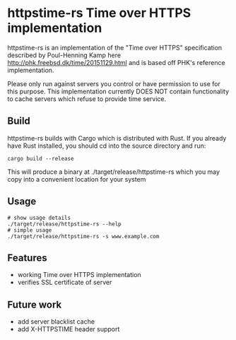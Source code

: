 # httpstime-rs Time over HTTPS implementation

httpstime-rs is an implementation of the "Time over HTTPS" specification described by Poul-Henning Kamp here http://phk.freebsd.dk/time/20151129.html and is based off PHK's reference implementation.

Please only run against servers you control or have permission to use for this purpose. This implementation currently DOES NOT contain functionality to cache servers which refuse to provide time service.

## Build

httpstime-rs builds with Cargo which is distributed with Rust. If you already have Rust installed, you should cd into the source directory and run:

```shell
cargo build --release
```

This will produce a binary at ./target/release/httpstime-rs which you may copy into a convenient location for your system

## Usage

```shell
# show usage details
./target/release/httpstime-rs --help
# simple usage
./target/release/httpstime-rs -s www.example.com
```

## Features

* working Time over HTTPS implementation
* verifies SSL certificate of server

## Future work

* add server blacklist cache
* add X-HTTPSTIME header support
